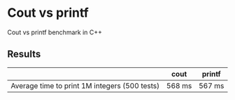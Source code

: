 # Cout vs printf
Cout vs printf benchmark in C++

## Results
|                                                | cout   | printf |
|------------------------------------------------|--------|--------|
| Average time to print 1M  integers (500 tests) | 568 ms | 567 ms |
